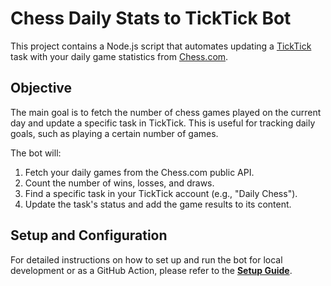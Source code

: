 # Chess Daily Stats to TickTick Bot

This project contains a Node.js script that automates updating a [TickTick](https://ticktick.com) task with your daily game statistics from [Chess.com](https://chess.com).

## Objective

The main goal is to fetch the number of chess games played on the current day and update a specific task in TickTick. This is useful for tracking daily goals, such as playing a certain number of games.

The bot will:

1. Fetch your daily games from the Chess.com public API.
2. Count the number of wins, losses, and draws.
3. Find a specific task in your TickTick account (e.g., "Daily Chess").
4. Update the task's status and add the game results to its content.

## Setup and Configuration

For detailed instructions on how to set up and run the bot for local development or as a GitHub Action, please refer to the **[Setup Guide](SETUP.md)**.

